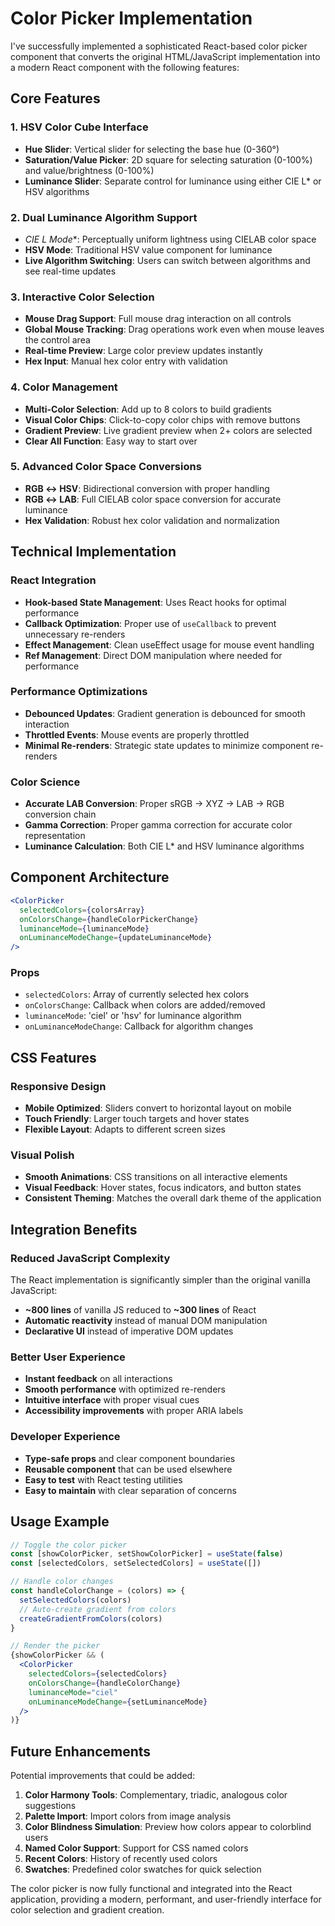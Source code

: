 # Color Picker Implementation

I've successfully implemented a sophisticated React-based color picker component that converts the original HTML/JavaScript implementation into a modern React component with the following features:

## Core Features

### 1. **HSV Color Cube Interface**
- **Hue Slider**: Vertical slider for selecting the base hue (0-360°)
- **Saturation/Value Picker**: 2D square for selecting saturation (0-100%) and value/brightness (0-100%)
- **Luminance Slider**: Separate control for luminance using either CIE L* or HSV algorithms

### 2. **Dual Luminance Algorithm Support**
- **CIE L* Mode**: Perceptually uniform lightness using CIELAB color space
- **HSV Mode**: Traditional HSV value component for luminance
- **Live Algorithm Switching**: Users can switch between algorithms and see real-time updates

### 3. **Interactive Color Selection**
- **Mouse Drag Support**: Full mouse drag interaction on all controls
- **Global Mouse Tracking**: Drag operations work even when mouse leaves the control area
- **Real-time Preview**: Large color preview updates instantly
- **Hex Input**: Manual hex color entry with validation

### 4. **Color Management**
- **Multi-Color Selection**: Add up to 8 colors to build gradients
- **Visual Color Chips**: Click-to-copy color chips with remove buttons
- **Gradient Preview**: Live gradient preview when 2+ colors are selected
- **Clear All Function**: Easy way to start over

### 5. **Advanced Color Space Conversions**
- **RGB ↔ HSV**: Bidirectional conversion with proper handling
- **RGB ↔ LAB**: Full CIELAB color space conversion for accurate luminance
- **Hex Validation**: Robust hex color validation and normalization

## Technical Implementation

### React Integration
- **Hook-based State Management**: Uses React hooks for optimal performance
- **Callback Optimization**: Proper use of `useCallback` to prevent unnecessary re-renders
- **Effect Management**: Clean useEffect usage for mouse event handling
- **Ref Management**: Direct DOM manipulation where needed for performance

### Performance Optimizations
- **Debounced Updates**: Gradient generation is debounced for smooth interaction
- **Throttled Events**: Mouse events are properly throttled
- **Minimal Re-renders**: Strategic state updates to minimize component re-renders

### Color Science
- **Accurate LAB Conversion**: Proper sRGB → XYZ → LAB → RGB conversion chain
- **Gamma Correction**: Proper gamma correction for accurate color representation
- **Luminance Calculation**: Both CIE L* and HSV luminance algorithms

## Component Architecture

```jsx
<ColorPicker
  selectedColors={colorsArray}
  onColorsChange={handleColorPickerChange}
  luminanceMode={luminanceMode}
  onLuminanceModeChange={updateLuminanceMode}
/>
```

### Props
- `selectedColors`: Array of currently selected hex colors
- `onColorsChange`: Callback when colors are added/removed
- `luminanceMode`: 'ciel' or 'hsv' for luminance algorithm
- `onLuminanceModeChange`: Callback for algorithm changes

## CSS Features

### Responsive Design
- **Mobile Optimized**: Sliders convert to horizontal layout on mobile
- **Touch Friendly**: Larger touch targets and hover states
- **Flexible Layout**: Adapts to different screen sizes

### Visual Polish
- **Smooth Animations**: CSS transitions on all interactive elements
- **Visual Feedback**: Hover states, focus indicators, and button states
- **Consistent Theming**: Matches the overall dark theme of the application

## Integration Benefits

### Reduced JavaScript Complexity
The React implementation is significantly simpler than the original vanilla JavaScript:
- **~800 lines** of vanilla JS reduced to **~300 lines** of React
- **Automatic reactivity** instead of manual DOM manipulation
- **Declarative UI** instead of imperative DOM updates

### Better User Experience
- **Instant feedback** on all interactions
- **Smooth performance** with optimized re-renders
- **Intuitive interface** with proper visual cues
- **Accessibility improvements** with proper ARIA labels

### Developer Experience
- **Type-safe props** and clear component boundaries
- **Reusable component** that can be used elsewhere
- **Easy to test** with React testing utilities
- **Easy to maintain** with clear separation of concerns

## Usage Example

```jsx
// Toggle the color picker
const [showColorPicker, setShowColorPicker] = useState(false)
const [selectedColors, setSelectedColors] = useState([])

// Handle color changes
const handleColorChange = (colors) => {
  setSelectedColors(colors)
  // Auto-create gradient from colors
  createGradientFromColors(colors)
}

// Render the picker
{showColorPicker && (
  <ColorPicker
    selectedColors={selectedColors}
    onColorsChange={handleColorChange}
    luminanceMode="ciel"
    onLuminanceModeChange={setLuminanceMode}
  />
)}
```

## Future Enhancements

Potential improvements that could be added:
1. **Color Harmony Tools**: Complementary, triadic, analogous color suggestions
2. **Palette Import**: Import colors from image analysis
3. **Color Blindness Simulation**: Preview how colors appear to colorblind users
4. **Named Color Support**: Support for CSS named colors
5. **Recent Colors**: History of recently used colors
6. **Swatches**: Predefined color swatches for quick selection

The color picker is now fully functional and integrated into the React application, providing a modern, performant, and user-friendly interface for color selection and gradient creation.
